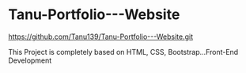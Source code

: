 # Tanu-Portfolio---Website
https://github.com/Tanu139/Tanu-Portfolio---Website.git

This Project is completely based on HTML, CSS, Bootstrap...Front-End Development

